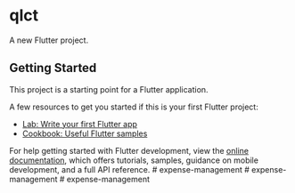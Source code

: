 # qlct

A new Flutter project.

## Getting Started

This project is a starting point for a Flutter application.

A few resources to get you started if this is your first Flutter project:

- [Lab: Write your first Flutter app](https://docs.flutter.dev/get-started/codelab)
- [Cookbook: Useful Flutter samples](https://docs.flutter.dev/cookbook)

For help getting started with Flutter development, view the
[online documentation](https://docs.flutter.dev/), which offers tutorials,
samples, guidance on mobile development, and a full API reference.
#   e x p e n s e - m a n a g e m e n t  
 #   e x p e n s e - m a n a g e m e n t  
 #   e x p e n s e - m a n a g e m e n t  
 